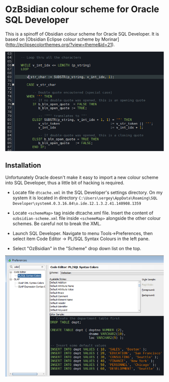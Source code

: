 # OzBsidian colour scheme for Oracle SQL Developer #

This is a spinoff of Obsidian colour scheme for Oracle SQL Developer. It is based on [Obsidian Eclipse colour scheme by Morinar] (http://eclipsecolorthemes.org/?view=theme&id=21).

![](screenshots/ozbsidian-sqldev_1.png)

## Installation ##

Unfortunately Oracle doesn't make it easy to import a new colour scheme into SQL Developer, thus a little bit of hacking is required.

- Locate file `dtcache.xml` in the SQL Developer's settings directory. On my system it is located in directory `C:\Users\sergey\AppData\Roaming\SQL Developer\system4.0.3.16.84\o.ide.12.1.3.2.41.140908.1359`

- Locate `<schemeMap>` tag inside dtcache.xml file. Insert the content of `ozbsidian-scheme.xml` file inside `<schemeMap>` alongside the other colour schemes. Be careful not to break the XML.

- Launch SQL Developer. Navigate to menu Tools->Preferences, then select item Code Editor -> PL/SQL Syntax Colours in the left pane.

- Select "OzBsidian" in the "Scheme" drop down list on the top.

![](screenshots/ozbsidian-sqldev_2.png)


